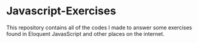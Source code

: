 # Javascript-Exercises
This repository contains all of the codes I made to answer some exercises found in Eloquent JavasScript and other places on the internet.

